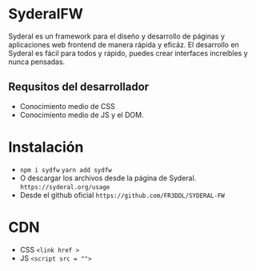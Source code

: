 # SyderalFW

Syderal es un framework  para el diseño y desarrollo de páginas y aplicaciones web frontend de manera rápida y eficáz. El desarrollo en Syderal es fácil para todos y rápido, puedes crear interfaces increíbles y nunca pensadas.

## Requsitos del desarrollador
- Conocimiento medio de CSS
- Conocimiento medio de JS y el DOM.

# Instalación
- `npm i sydfw` `yarn add sydfw`
- O descargar los archivos desde la página de Syderal.  `https://syderal.org/usage`
- Desde el github oficial `https://github.com/FR3DDL/SYDERAL-FW`

# CDN
- CSS `<link href >`
- JS `<script src = "">`
